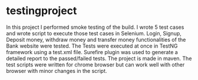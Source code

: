 # testingproject

In this project I performed smoke testing of the build. I wrote 5 test cases and wrote script to execute those test cases in Selenium. 
Login, Signup, Deposit money, withdraw money and transfer money functionalities of the Bank website were tested.
The Tests were executed at once in TestNG framework using a test.xml file. 
Surefire plugin was used to generate a detailed report to the passed/failed tests. 
The project is made in maven.
The test scripts were written for chrome browser but can work well with other browser with minor changes in the script. 

